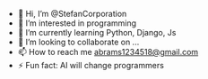 - 👋 Hi, I’m @StefanCorporation
- 👀 I’m interested in programming
- 🌱 I’m currently learning Python, Django, Js
- 💞️ I’m looking to collaborate on ...
- 📫 How to reach me abrams1234518@gmail.com
- ⚡ Fun fact: AI will change programmers 

<!---
StefanCorporation/StefanCorporation is a ✨ special ✨ repository because its `README.md` (this file) appears on your GitHub profile.
You can click the Preview link to take a look at your changes.
--->

